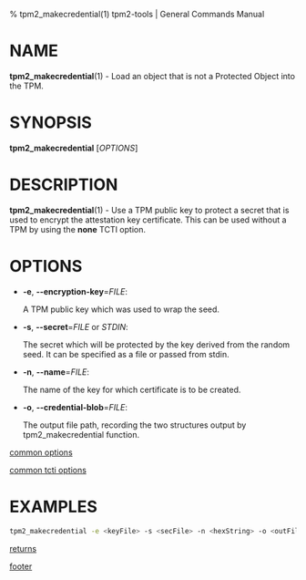 % tpm2_makecredential(1) tpm2-tools | General Commands Manual

# NAME

**tpm2_makecredential**(1) - Load an object that is not a Protected Object into
the TPM.

# SYNOPSIS

**tpm2_makecredential** [*OPTIONS*]

# DESCRIPTION

**tpm2_makecredential**(1) - Use a TPM public key to protect a secret that is
used to encrypt the attestation key certificate. This can be used without a TPM
by using the **none** TCTI option.

# OPTIONS

  * **-e**, **\--encryption-key**=_FILE_:

    A TPM public key which was used to wrap the seed.

  * **-s**, **\--secret**=_FILE_ or _STDIN_:

    The secret which will be protected by the key derived from the random seed. It can be specified as a file or passed from stdin.

  * **-n**, **\--name**=_FILE_:

    The name of the key for which certificate is to be created.

  * **-o**, **\--credential-blob**=_FILE_:

    The output file path, recording the two structures output by
    tpm2_makecredential function.

[common options](common/options.md)

[common tcti options](common/tcti.md)

# EXAMPLES

```bash
tpm2_makecredential -e <keyFile> -s <secFile> -n <hexString> -o <outFile>
```

[returns](common/returns.md)

[footer](common/footer.md)
